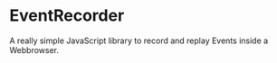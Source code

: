 EventRecorder
=============

A really simple JavaScript library to record and replay Events inside a Webbrowser.
